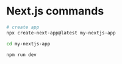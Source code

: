 # Next.js commands
```bash
# create app
npx create-next-app@latest my-nextjs-app

cd my-nextjs-app

npm run dev
```